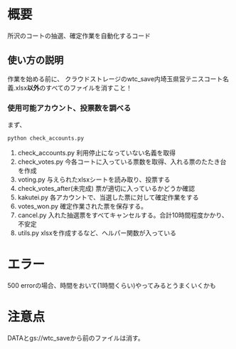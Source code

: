# 概要
所沢のコートの抽選、確定作業を自動化するコード

## 使い方の説明
作業を始める前に、
クラウドストレージのwtc_save内埼玉県営テニスコート名義.xlsx**以外**のすべてのファイルを消すこと！

### 使用可能アカウント、投票数を調べる
まず、
```python
python check_accounts.py
```
1. check_accounts.py
利用停止になっていない名義を取得
2. check_votes.py
今各コートに入っている票数を取得、入れる票のたたき台を作成
3. voting.py 与えられたxlsxシートを読み取り、投票する
4. check_votes_after(未完成)
票が適切に入っているかどうか確認
5. kakutei.py
各アカウントで、当選した票に対して確定作業をする
6. votes_won.py
確定作業された票を保存する。
7. cancel.py
入れた抽選票をすべてキャンセルする。合計10時間程度かかり、不安定
8. utils.py
xlsxを作成するなど、ヘルパー関数が入っている

# エラー
500 errorの場合、時間をおいて(1時間くらい)やってみるとうまくいくかも

# 注意点
DATAとgs://wtc_saveから前のファイルは消す。
